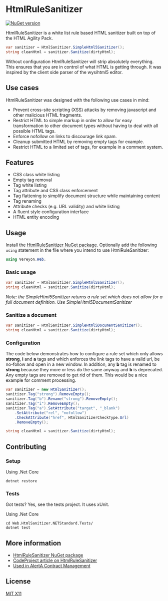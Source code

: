 HtmlRuleSanitizer
=================

[![NuGet version](https://badge.fury.io/nu/Vereyon.Web.HtmlSanitizer.svg)](http://badge.fury.io/nu/Vereyon.Web.HtmlSanitizer)

HtmlRuleSanitizer is a white list rule based HTML sanitizer built on top of the HTML Agility Pack.

```C#
var sanitizer = HtmlSanitizer.SimpleHtml5Sanitizer();
string cleanHtml = sanitizer.Sanitize(dirtyHtml);
```

Without configuration HtmlRuleSanitizer will strip absolutely everything. This ensures that you are in control of what HTML is getting through. It was inspired by the client side parser of the wysihtml5 editor.

Use cases
---------

HtmlRuleSanitizer was designed with the following use cases in mind:

 * Prevent cross-site scripting (XSS) attacks by removing javascript and other malicious HTML fragments.
 * Restrict HTML to simple markup in order to allow for easy transformation to other document types without having to deal with all possible HTML tags.
 * Enforce nofollow on links to discourage link spam.
 * Cleanup submitted HTML by removing empty tags for example.
 * Restrict HTML to a limited set of tags, for example in a comment system.

Features
--------

 * CSS class white listing
 * Empty tag removal
 * Tag white listing
 * Tag attribute and CSS class enforcement
 * Tag flattening to simplify document structure while maintaining content
 * Tag renaming
 * Attribute checks (e.g. URL validity) and white listing
 * A fluent style configuration interface
 * HTML entity encoding
 
Usage
-----

Install the [HtmlRuleSanitizer NuGet package](https://www.nuget.org/packages/Vereyon.Web.HtmlSanitizer/).
Optionally add the following ```using``` statement in the file where you intend to use HtmlRuleSanitizer:

```C#
using Vereyon.Web;
```

### Basic usage

```C#
var sanitizer = HtmlSanitizer.SimpleHtml5Sanitizer();
string cleanHtml = sanitizer.Sanitize(dirtyHtml);
```

*Note: the SimpleHtml5Sanitizer returns a rule set which does not allow for a full document definition. Use SimpleHtml5DocumentSanitizer*

### Sanitize a document

```C#
var sanitizer = HtmlSanitizer.SimpleHtml5DocumentSanitizer();
string cleanHtml = sanitizer.Sanitize(dirtyHtml);
```

### Configuration

The code below demonstrates how to configure a rule set which only allows **strong**, **i** and **a** tags and which enforces the link tags to have a valid url, be no-follow and open in a new window. In addition, any **b** tag is renamed to **strong** because they more or less do the same anyway and **b** is deprecated. Any empty tags are removed to get rid of them. This would be a nice example for comment processing.

```C#
var sanitizer = new HtmlSanitizer();
sanitizer.Tag("strong").RemoveEmpty();
sanitizer.Tag("b").Rename("strong").RemoveEmpty();
sanitizer.Tag("i").RemoveEmpty();
sanitizer.Tag("a").SetAttribute("target", "_blank")
	.SetAttribute("rel", "nofollow")
	.CheckAttribute("href", HtmlSanitizerCheckType.Url)
	.RemoveEmpty();

string cleanHtml = sanitizer.Sanitize(dirtyHtml);
```

Contributing
------------

### Setup

Using .Net Core
```
dotnet restore
```

### Tests

Got tests? Yes, see the tests project. It uses xUnit.

Using .Net Core
```
cd Web.HtmlSanitizer.NETStandard.Tests/
dotnet test
```

More information
-----

 * [HtmlRuleSanitizer NuGet package](https://www.nuget.org/packages/Vereyon.Web.HtmlSanitizer/)
 * [CodeProject article on HtmlRuleSanitizer](http://www.codeproject.com/Articles/879381/Rule-based-HTML-sanitizer)
 * [Used in AlertA Contract Management](http://www.alert.eu)

License
-------

[MIT X11](http://en.wikipedia.org/wiki/MIT_License)

